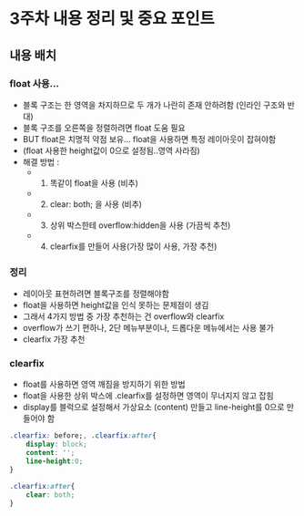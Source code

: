 # 3주차 내용 정리 및 중요 포인트

## 내용 배치

### float 사용...
- 블록 구조는 한 영역을 차지하므로 두 개가 나란히 존재 안하려함 (인라인 구조와 반대) 
- 블록 구조를 오른쪽을 정렬하려면 float 도움 필요
- BUT float은 치명적 약점 보유... float을 사용하면 특정 레이아웃이 잡혀야함
- (float 사용한 height값이 0으로 설정됨..영역 사라짐)
- 해결 방법 :
    - 1. 똑같이 float을 사용 (비추)
    - 2. clear: both; 을 사용 (비추)
    - 3. 상위 박스한테 overflow:hidden을 사용 (가끔씩 추천)
    - 4. clearfix를 만들어 사용(가장 많이 사용, 가장 추천)

### 정리
- 레이아웃 표현하려면 블록구조를 정렬해야함
- float을 사용하면 height값을 인식 못하는 문제점이 생김
- 그래서 4가지 방법 중 가장 추천하는 건 overflow와 clearfix
- overflow가 쓰기 편하나, 2단 메뉴부분이나, 드롭다운 메뉴에서는 사용 불가
- clearfix 가장 추천

### clearfix
- float를 사용하면 영역 깨짐을 방지하기 위한 방법
- float을 사용한 상위 박스에 .clearfix를 설정하면 영역이 무너지지 않고 잡힘
- display를 블럭으로 설정해서 가상요소 (content) 만들고 line-height를 0으로 만들어야 함

```css
.clearfix: before;, .clearfix:after{
    display: block;
    content: '';
    line-height:0;
}

.clearfix:after{
    clear: both;
}

```